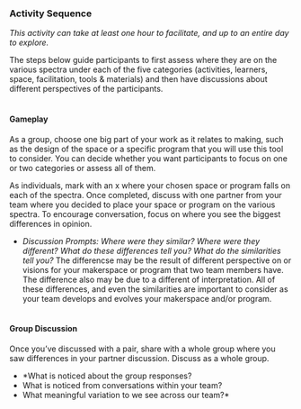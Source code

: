 ### Activity Sequence
*This activity can take at least one hour to facilitate, and up to an entire day to explore.*

The steps below guide participants to first assess where they are on the various spectra under each of the five categories (activities, learners, space, facilitation, tools & materials) and then have discussions about different perspectives of the participants.
<br/><br/>
#### Gameplay
As a group, choose one big part of your work as it relates to making, such as the design of the space or a specific program that you will use this tool to consider. You can decide whether you want participants to focus on one or two categories or assess all of them. 

As individuals, mark with an x where your chosen space or program falls on each of the spectra. Once completed, discuss with one partner from your team where you decided to place your space or program on the various spectra. To encourage conversation, focus on where you see the biggest differences in opinion. 
  * *Discussion Prompts: Where were they similar? Where were they different? What do these differences tell you? What do the similarities tell you?* 
The differencse may be the result of different perspective on or visions for your makerspace or program that two team members have. The difference also may be due to a different of interpretation. All of these differences, and even the similarities are important to consider as your team develops and evolves your makerspace and/or program. 
<br/><br/>
#### Group Discussion
Once you’ve discussed with a pair, share with a whole group where you saw differences in your partner discussion. Discuss as a whole group.
  * *What is noticed about the group responses?
  * What is noticed from conversations within your team? 
  * What meaningful variation to we see across our team?*
